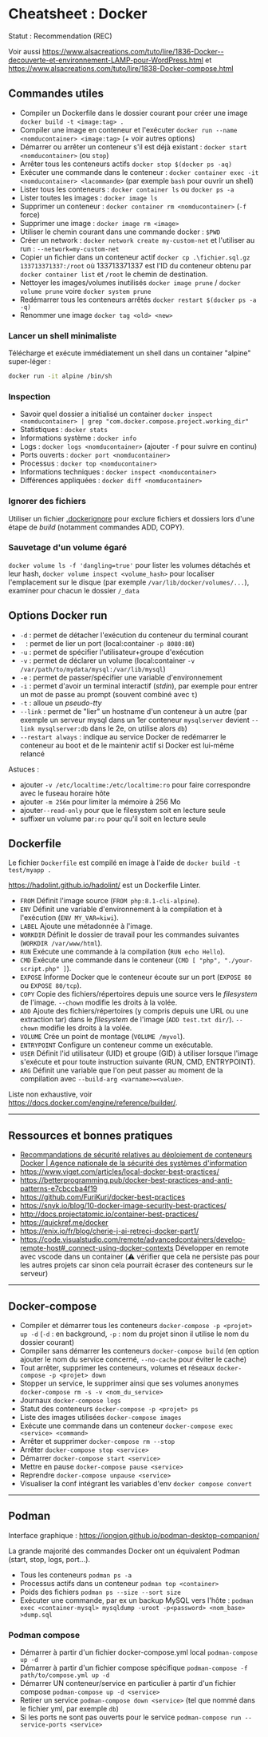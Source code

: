# Cheatsheet : Docker

Statut : Recommendation (REC)

Voir aussi <https://www.alsacreations.com/tuto/lire/1836-Docker--decouverte-et-environnement-LAMP-pour-WordPress.html> et <https://www.alsacreations.com/tuto/lire/1838-Docker-compose.html>

## Commandes utiles

* Compiler un Dockerfile dans le dossier courant pour créer une image `docker build -t <image:tag> .`
* Compiler une image en conteneur et l'exécuter `docker run --name <nomducontainer> <image:tag>` (+ voir autres options)
* Démarrer ou arrêter un conteneur s'il est déjà existant : `docker start <nomducontainer>` (ou `stop`)
* Arrêter tous les conteneurs actifs `docker stop $(docker ps -aq)`
* Exécuter une commande dans le conteneur : `docker container exec -it <nomducontainer> <lacommande>` (par exemple `bash` pour ouvrir un shell)
* Lister tous les conteneurs : `docker container ls` ou `docker ps -a`
* Lister toutes les images : `docker image ls`
* Supprimer un conteneur : `docker container rm <nomducontainer>` (`-f` force)
* Supprimer une image : `docker image rm <image>`
* Utiliser le chemin courant dans une commande docker : `$PWD`
* Créer un network : `docker network create my-custom-net` et l'utiliser au run : `--network=my-custom-net`
* Copier un fichier dans un conteneur actif `docker cp .\fichier.sql.gz 133713371337:/root` où 133713371337 est l'ID du conteneur obtenu par `docker container list` et `/root` le chemin de destination.
* Nettoyer les images/volumes inutilisés `docker image prune` / `docker volume prune` voire `docker system prune`
* Redémarrer tous les conteneurs arrêtés `docker restart $(docker ps -a -q)`
* Renommer une image `docker tag <old> <new>`

### Lancer un shell minimaliste

Télécharge et exécute immédiatement un shell dans un container "alpine" super-léger :

```sh
docker run -it alpine /bin/sh
```

### Inspection

* Savoir quel dossier a initialisé un container `docker inspect <nomducontainer> | grep "com.docker.compose.project.working_dir"`
* Statistiques : `docker stats`
* Informations système : `docker info`
* Logs : `docker logs <nomducontainer>` (ajouter `-f` pour suivre en continu)
* Ports ouverts : `docker port <nomducontainer>`
* Processus : `docker top <nomducontainer>`
* Informations techniques : `docker inspect <nomducontainer>`
* Différences appliquées : `docker diff <nomducontainer>`

### Ignorer des fichiers

Utiliser un fichier [.dockerignore](https://shisho.dev/blog/posts/how-to-use-dockerignore/) pour exclure fichiers et dossiers lors d'une étape de _build_ (notamment commandes ADD, COPY).

### Sauvetage d'un volume égaré

`docker volume ls -f 'dangling=true'` pour lister les volumes détachés et leur hash, `docker volume inspect <volume_hash>` pour localiser l'emplacement sur le disque (par exemple `/var/lib/docker/volumes/...`), examiner pour chacun le dossier `/_data`

## Options Docker run

* `-d` : permet de détacher l'exécution du conteneur du terminal courant
* `
` : permet de lier un port (local:container `-p 8080:80`)
* `-u` : permet de spécifier l'utilisateur+groupe d'exécution
* `-v` : permet de déclarer un volume (local:container `-v /var/path/to/mydata/mysql:/var/lib/mysql`)
* `-e` : permet de passer/spécifier une variable d'environnement
* `-i` : permet d'avoir un terminal interactif (_stdin_), par exemple pour entrer un mot de passe au prompt (souvent combiné avec `t`)
* `-t` : alloue un _pseudo-tty_
* `--link` : permet de "lier" un hostname d'un conteneur à un autre (par exemple un serveur mysql dans un 1er conteneur `mysqlserver` devient `--link mysqlserver:db` dans le 2e, on utilise alors `db`)
* `--restart always` : indique au service Docker de redémarrer le conteneur au boot et de le maintenir actif si Docker est lui-même relancé

Astuces :

* ajouter `-v /etc/localtime:/etc/localtime:ro` pour faire correspondre avec le fuseau horaire hôte
* ajouter `-m 256m` pour limiter la mémoire à 256 Mo
* ajouter`--read-only` pour que le filesystem soit en lecture seule
* suffixer un volume par`:ro` pour qu'il soit en lecture seule

## Dockerfile

Le fichier `Dockerfile` est compilé en image à l'aide de `docker build -t test/myapp .`

<https://hadolint.github.io/hadolint/> est un Dockerfile Linter.

* `FROM` Définit l'image source (`FROM php:8.1-cli-alpine`).
* `ENV` Définit une variable d'environnement à la compilation et à l'exécution (`ENV MY_VAR=kiwi`).
* `LABEL` Ajoute une métadonnée à l'image.
* `WORKDIR` Définit le dossier de travail pour les commandes suivantes (`WORKDIR /var/www/html`).
* `RUN` Exécute une commande à la compilation (`RUN echo Hello`).
* `CMD` Exécute une commande dans le conteneur (`CMD [ "php", "./your-script.php" ]`).
* `EXPOSE` Informe Docker que le conteneur écoute sur un port (`EXPOSE 80` ou `EXPOSE 80/tcp`).
* `COPY` Copie des fichiers/répertoires depuis une source vers le _filesystem_ de l'image. `--chown` modifie les droits à la volée.
* `ADD` Ajoute des fichiers/répertoires (y compris depuis une URL ou une extraction tar) dans le _filesystem_ de l'image (`ADD test.txt dir/`). `--chown` modifie les droits à la volée.
* `VOLUME` Crée un point de montage (`VOLUME /myvol`).
* `ENTRYPOINT` Configure un conteneur comme un exécutable.
* `USER` Définit l'id utilisateur (UID) et groupe (GID) à utiliser lorsque l'image s'exécute et pour toute instruction suivante (RUN, CMD, ENTRYPOINT).
* `ARG` Définit une variable que l'on peut passer au moment de la compilation avec `--build-arg <varname>=<value>`.

Liste non exhaustive, voir <https://docs.docker.com/engine/reference/builder/>.

---

## Ressources et bonnes pratiques

* [Recommandations de sécurité relatives au déploiement de conteneurs Docker | Agence nationale de la sécurité des systèmes d'information](https://www.ssi.gouv.fr/guide/recommandations-de-securite-relatives-au-deploiement-de-conteneurs-docker/)
* <https://www.viget.com/articles/local-docker-best-practices/>
* <https://betterprogramming.pub/docker-best-practices-and-anti-patterns-e7cbccba4f19>
* <https://github.com/FuriKuri/docker-best-practices>
* <https://snyk.io/blog/10-docker-image-security-best-practices/>
* <http://docs.projectatomic.io/container-best-practices/>
* <https://quickref.me/docker>
* <https://enix.io/fr/blog/cherie-j-ai-retreci-docker-part1/>
* <https://code.visualstudio.com/remote/advancedcontainers/develop-remote-host#_connect-using-docker-contexts> Développer en remote avec vscode dans un container (⚠️ vérifier que cela ne persiste pas pour les autres projets car sinon cela pourrait écraser des conteneurs sur le serveur)

---

## Docker-compose

* Compiler et démarrer tous les conteneurs `docker-compose -p <projet> up -d` (`-d` : en background, `-p` : nom du projet sinon il utilise le nom du dossier courant)
* Compiler sans démarrer les conteneurs `docker-compose build` (en option ajouter le nom du service concerné, `--no-cache` pour éviter le cache)
* Tout arrêter, supprimer les conteneurs, volumes et réseaux `docker-compose -p <projet> down`
* Stopper un service, le supprimer ainsi que ses volumes anonymes `docker-compose rm -s -v <nom_du_service>`
* Journaux `docker-compose logs`
* Statut des conteneurs `docker-compose -p <projet> ps`
* Liste des images utilisées `docker-compose images`
* Exécute une commande dans un conteneur `docker-compose exec <service> <command>`
* Arrêter et supprimer `docker-compose rm --stop`
* Arrêter `docker-compose stop <service>`
* Démarrer `docker-compose start <service>`
* Mettre en pause `docker-compose pause <service>`
* Reprendre `docker-compose unpause <service>`
* Visualiser la conf intégrant les variables d'env `docker compose convert`

---

## Podman

Interface graphique : <https://iongion.github.io/podman-desktop-companion/>

La grande majorité des commandes Docker ont un équivalent Podman (start, stop, logs, port...).

* Tous les conteneurs `podman ps -a`
* Processus actifs dans un conteneur `podman top <container>`
* Poids des fichiers `podman ps --size --sort size`
* Exécuter une commande, par ex un backup MySQL vers l'hôte : `podman exec <container-mysql> mysqldump -uroot -p<password> <nom_base> >dump.sql`

### Podman compose

* Démarrer à partir d'un fichier docker-compose.yml local `podman-compose up -d`
* Démarrer à partir d'un fichier compose spécifique `podman-compose -f path/to/compose.yml up -d`
* Démarrer UN conteneur/service en particulier à partir d'un fichier compose `podman-compose up -d <service>`
* Retirer un service `podman-compose down <service>` (tel que nommé dans le fichier yml, par exemple `db`)
* Si les ports ne sont pas ouverts pour le service `podman-compose run --service-ports <service>`
